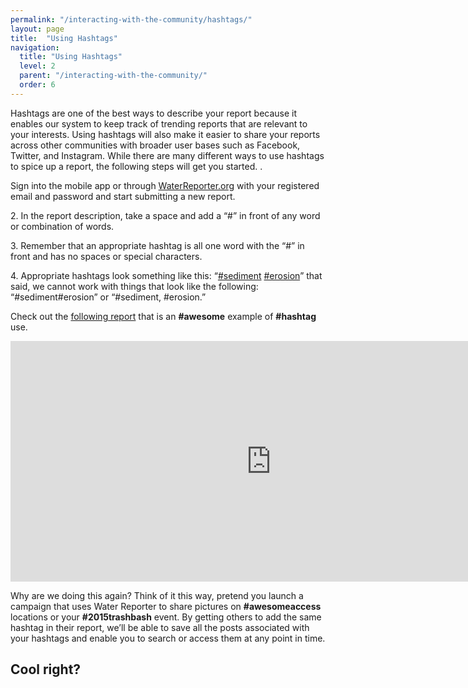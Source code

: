 ```yaml
---
permalink: "/interacting-with-the-community/hashtags/"
layout: page
title:  "Using Hashtags"
navigation:
  title: "Using Hashtags"
  level: 2
  parent: "/interacting-with-the-community/"
  order: 6
---
```


<p>
 Hashtags are one of the best ways to describe your report because it enables our system to keep track of trending reports that are relevant to your interests.  Using hashtags will also make it easier to share your reports across other communities with broader user bases such as Facebook, Twitter, and Instagram.  While there are many different ways to use hashtags to spice up a report, the following steps will get you started.
.
</p>


<p>
Sign into the mobile app or through <a href="https://waterreporter.org" target="_blank">WaterReporter.org</a> with your registered email and password and start submitting a new report.
</p>

<p>
2. In the report description, take a space and add a “#” in front of any word or combination of words.  
</p>

<p>
3. Remember that an appropriate hashtag is all one word with the “#” in front and has no spaces or special characters.    
</p>

<p>
4. Appropriate hashtags look something like this: “<a href="http://dev.waterreporter.org/search?q=%7B%22filters%22:%5B%7B%22name%22:%22report_description%22,%22op%22:%22ilike%22,%22val%22:%22%25%23sediment%25%22%7D%5D,%22order_by%22:%5B%7B%22field%22:%22report_date%22,%22direction%22:%22desc%22%7D,%7B%22field%22:%22id%22,%22direction%22:%22desc%22%7D%5D%7D&page=1" target="_blank">#sediment</a> <a href="http://dev.waterreporter.org/search?q=%7B%22filters%22:%5B%7B%22name%22:%22report_description%22,%22op%22:%22ilike%22,%22val%22:%22%25%23erosion%25%22%7D%5D,%22order_by%22:%5B%7B%22field%22:%22report_date%22,%22direction%22:%22desc%22%7D,%7B%22field%22:%22id%22,%22direction%22:%22desc%22%7D%5D%7D&page=1" target="_blank">#erosion</a>” that said, we cannot work with things that look like the following: “#sediment#erosion” or “#sediment, #erosion.”
</p>

<p>
Check out the <a href="http://dev.waterreporter.org/reports/2159" target="_blank">following report</a> that is an <strong>#awesome</strong> example of <strong>#hashtag</strong> use.
</p>



<p class="text-center">
<iframe src="https://player.vimeo.com/video/138997204?title=0&byline=0&portrait=0" width="833" height="385" frameborder="0" webkitallowfullscreen mozallowfullscreen allowfullscreen></iframe>
</p>

<p>
Why are we doing this again?  Think of it this way, pretend you launch a campaign that uses Water Reporter to share pictures on <strong>#awesomeaccess</strong> locations or your <strong>#2015trashbash</strong> event.  By getting others to add the same hashtag in their report, we’ll be able to save all the posts associated with your hashtags and enable you to search or access them at any point in time.  
</p>

<h2 class="text-center">
Cool right?
</h2>
